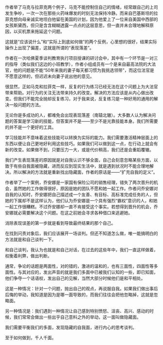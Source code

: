 作者举了马克与拉菲克两个例子，马克不能控制住自己的情绪，经常跟自己的上司发生争吵，一次一次在那些火药味爆发的时刻无法保持冷静。而来自巴基斯坦的拉菲克想向母亲诚实地坦白他留在美国的计划，因为他爱上了一位来自美国中西部的女孩斯黛西，但只是含含糊糊透露一点点的这层意思，但一直并未合理地解释原因，以买机票来拖延这个问题。


这就是“应该说什么”和“实际上到底如何做”的两个反例，心里想的很好，结果实际操作上出现了偏差，这就是所谓的“表现落差”。


作者在一次哈佛夏季谈判教育执行项目授课的研讨会中，其中有一个环节是一对三的指导（类似我们这边的小班教学），作者小组成员有一个是来自最高法院的大法官，他的问题是不能“50年来我的妻子每天都习惯为我挑选领带”，而这位法官是不愿意这样的，但迟迟未向妻子说出他的意见。

很显然，正如马克和拉菲克一样，反复的行为练习已经无法在这个问题上为大法官带来帮助。对行为的关注无法带来持久的改变。解决的方法应该是从内心做出改变。但我们不能完全抛却反复练习，对于我来说，反复练习是一种好用的通用的解决一般问题的方法。

无论你是多成功的人，都难免会出现表现落差（南辕北辙）。大多数人认为解决问题的答案是学习新的技能，但答案并不是——至少不是光靠技能本身。我们所需要的并不是一个更好的工具。

学习技能并不意味着这些技能可以转换为实际的能力。我们需要激活精神层面上的东西以便让自己更地好利用这些技巧。如果我们可以做到这一点，在行动上就会有新的改变。如果做不到，只要压力一大，或是代价稍高，我们还是会重蹈覆辙。

我们产生表现落差的原因就是对自我认识不够全面，自己会刻意忽略某些方面，以致于有些自我面被隐藏，进而反应到现实生活中，就是遇到状况时不能合理地解决。所以解决的方法就是重新找出隐藏面，作者的原话是——“扩充自我的定义”。


作者举了一个案例，乔安娜是一家国有保险公司的销售经理，错失了两次晋升的机会，虽然她的工作做得很好，原因是她的团队不愿和她一起工作。作者问乔安娜对自我的认知时，乔安娜把自己描述成一个友善、有目标、高标准完成任务的人，但她的下属却不是这样认为，他们认为乔安娜是一个具有强烈“霸权”意识的人，和她一起工作很糟糕。不过乔安娜却一直不肯接受这个事实。若想得到晋升的机会，乔安娜就必需要解决这个问题。在这之前她会寻求各种借口来逃避她。

消除表现误差的第一步就是看到导致最终结果的那个自己。

在找到问责对象后，我们应该展开一场谈判。但还不知道怎么做，唯一能搞明白的方法就是和自己谈判一下。

和自己谈判，我认为也就是和自己对话，在过去的这些年中，我们一直这样做着，权衡着利弊，做出判断。
 
通常，争论的话题是两面性，对的错的，激进的温和的，也有三面性，四面性等多面性。与其对应的，发出声音的就是我们多面中已被我们认知的一些，即已知面，他们争夺一个话语权，发出自己的见解，当然大部分时候他们是和平相处。

这是一种情况：针对一个问题，抛出自己的观点，再说服自我。如果我们做出事后后悔的举动，我知道是因为是哪一面导致的，而我们往往会把他忽略掉，这就是忽略面。

另一种情况是：我们遇到一种情况让自己感到特别愤怒、沮丧、高兴、感动的时候，我们常常会做出一些出乎自己意料之外的举动，这一面叫做隐藏面。

我们需要平衡我们的多面，发现隐藏的自我面，进行内心的思考谈判。

至于如何做到，千人千面。
<!--stackedit_data:
eyJwcm9wZXJ0aWVzIjoidGFnczog6K+75Lmm56yU6K6wXG5leG
NlcnB0OiA+LVxuICDkvZzogIXkuL7kuobpqazlhYvkuI7mi4no
j7LlhYvkuKTkuKrkvovlrZDvvIzpqazlhYvkuI3og73mjqfliL
bkvY/oh6rlt7HnmoTmg4Xnu6rvvIznu4/luLjot5/oh6rlt7Hn
moTkuIrlj7jlj5HnlJ/kuonlkLXvvIzkuIDmrKHkuIDmrKHlnK
jpgqPkupvngavoja/lkbPniIblj5HnmoTml7bliLvml6Dms5Xk
v53mjIHlhrfpnZnjgILogIzmnaXoh6rlt7Tln7rmlq/lnabnmo
Tmi4noj7LlhYvmg7PlkJHmr43kurLor5rlrp7lnLDlnabnmb3k
u5bnlZnlnKjnvo7lm73nmoTorqHliJLvvIzlm6DkuLrku5bniL
HkuIrkuobkuIDkvY3mnaXoh6rnvo7lm73kuK3opb/pg6jnmoTl
pbPlranmlq/pu5vopb/vvIzkvYblj6rmmK/lkKvlkKvns4rns4
rpgI/pnLLkuIDngrnngrnnmoTov5nlsYLmhI/mgJ3vvIzkvYbk
uIDnm7TlubbmnKrlkIjnkIblnLDop6Pph4rljp/lm6DvvIzku6
XkubDmnLrnpajmnaXmi5blu7bov5nkuKrpl67popjjgIJcbmRh
dGU6ICcyMDE3LTAyLTAyJ1xuIiwiaGlzdG9yeSI6Wy0xOTQzOT
Y0ODY0XX0=
-->